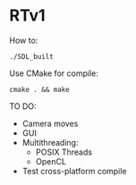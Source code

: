 # RTv1
How to:

`./SDL_built`

Use CMake for compile:

`cmake . && make`

TO DO:

- Camera moves
- GUI
- Multithreading:
  - POSIX Threads
  - OpenCL
- Test cross-platform compile
